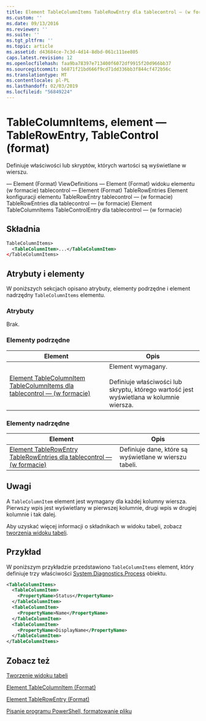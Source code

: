 ```yaml
---
title: Element TableColumnItems TableRowEntry dla tablecontrol — (w formacie) | Dokumentacja firmy Microsoft
ms.custom: ''
ms.date: 09/13/2016
ms.reviewer: ''
ms.suite: ''
ms.tgt_pltfrm: ''
ms.topic: article
ms.assetid: d43684ce-7c3d-4d14-8dbd-061c111ee805
caps.latest.revision: 12
ms.openlocfilehash: faa9ba78397e713400f6072df9915f20d966bb37
ms.sourcegitcommit: b6871f21bd666f9cd71dd336bb3f844cf472b56c
ms.translationtype: MT
ms.contentlocale: pl-PL
ms.lasthandoff: 02/03/2019
ms.locfileid: "56849224"
---
```

# <a name="tablecolumnitems-element-for-tablerowentry-for-tablecontrol-format"></a>TableColumnItems, element — TableRowEntry, TableControl (format)

Definiuje właściwości lub skryptów, których wartości są wyświetlane w wierszu.

— Element (Format) ViewDefinitions — Element (Format) widoku elementu (w formacie) tablecontrol — Element (Format) TableRowEntries Element konfiguracji elementu TableRowEntry tablecontrol — (w formacie) TableRowEntries dla tablecontrol — (w formacie) Element TableColumnItems TableControlEntry dla tablecontrol — (w formacie)

## <a name="syntax"></a>Składnia

```xml
TableColumnItems>
  <TableColumnItem>...</TableColumnItem>
</TableColumnItems>
```

## <a name="attributes-and-elements"></a>Atrybuty i elementy

W poniższych sekcjach opisano atrybuty, elementy podrzędne i element nadrzędny `TableColumnItems` elementu.

### <a name="attributes"></a>Atrybuty

Brak.

### <a name="child-elements"></a>Elementy podrzędne

|Element|Opis|
|-------------|-----------------|
|[Element TableColumnItem TableColumnItems dla tablecontrol — (w formacie)](./tablecolumnitem-element-for-tablecolumnitems-for-tablecontrol-format.md)|Element wymagany.<br /><br /> Definiuje właściwości lub skryptu, którego wartość jest wyświetlana w kolumnie wiersza.|

### <a name="parent-elements"></a>Elementy nadrzędne

|Element|Opis|
|-------------|-----------------|
|[Element TableRowEntry TableRowEntries dla tablecontrol — (w formacie)](./tablerowentry-element-for-tablerowentroes-for-tablecontrol-format.md)|Definiuje dane, które są wyświetlane w wierszu tabeli.|

## <a name="remarks"></a>Uwagi

A `TableColumnItem` element jest wymagany dla każdej kolumny wiersza. Pierwszy wpis jest wyświetlany w pierwszej kolumnie, drugi wpis w drugiej kolumnie i tak dalej.

Aby uzyskać więcej informacji o składnikach w widoku tabeli, zobacz [tworzenia widoku tabeli](./creating-a-table-view.md).

## <a name="example"></a>Przykład

W poniższym przykładzie przedstawiono `TableColumnItems` element, który definiuje trzy właściwości [System.Diagnostics.Process](/dotnet/api/System.Diagnostics.Process) obiektu.

```xml
<TableColumnItems>
  <TableColumnItem>
    <PropertyName>Status</PropertyName>
  </TableColumnItem>
  <TableColumnItem>
    <PropertyName>Name</PropertyName>
  </TableColumnItem>
  <TableColumnItem>
    <PropertyName>DisplayName</PropertyName>
  </TableColumnItem>
</TableColumnItems>

```

## <a name="see-also"></a>Zobacz też

[Tworzenie widoku tabeli](./creating-a-table-view.md)

[Element TableColumnItem (Format)](./tablecolumnitem-element-for-tablecolumnitems-for-tablecontrol-format.md)

[Element TableRowEntry (Format)](./tablerowentry-element-for-tablerowentroes-for-tablecontrol-format.md)

[Pisanie programu PowerShell, formatowanie pliku](./writing-a-powershell-formatting-file.md)
